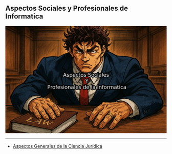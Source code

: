 ## Aspectos Sociales y Profesionales de Informatica


<div align="center"><img src="/documentos/Aspectos.jpg" width="550px"/></div>

---

- [Aspectos Generales de la Ciencia Jurídica](/documentos/clase_1.md)
